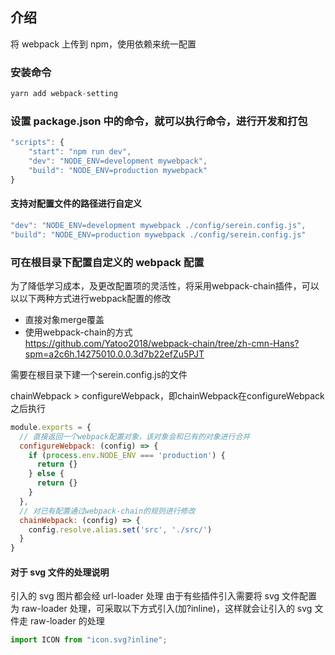 ## 介绍

将 webpack 上传到 npm，使用依赖来统一配置

### 安装命令

```js
yarn add webpack-setting
```

### 设置 package.json 中的命令，就可以执行命令，进行开发和打包

```js
"scripts": {
    "start": "npm run dev",
    "dev": "NODE_ENV=development mywebpack",
    "build": "NODE_ENV=production mywebpack"
}
```

#### 支持对配置文件的路径进行自定义

```js
"dev": "NODE_ENV=development mywebpack ./config/serein.config.js",
"build": "NODE_ENV=production mywebpack ./config/serein.config.js"
```

### 可在根目录下配置自定义的 webpack 配置

为了降低学习成本，及更改配置项的灵活性，将采用webpack-chain插件，可以以以下两种方式进行webpack配置的修改

- 直接对象merge覆盖
- 使用webpack-chain的方式  
<https://github.com/Yatoo2018/webpack-chain/tree/zh-cmn-Hans?spm=a2c6h.14275010.0.0.3d7b22efZu5PJT>

需要在根目录下建一个serein.config.js的文件

chainWebpack > configureWebpack，即chainWebpack在configureWebpack之后执行

```js
module.exports = {
  // 直接返回一个webpack配置对象，该对象会和已有的对象进行合并
  configureWebpack: (config) => {
    if (process.env.NODE_ENV === 'production') {
      return {}
    } else {
      return {}
    }
  },
  // 对已有配置通过webpack-chain的规则进行修改
  chainWebpack: (config) => {
    config.resolve.alias.set('src', './src/')
  }
}
```

#### 对于 svg 文件的处理说明

引入的 svg 图片都会经 url-loader 处理
由于有些插件引入需要将 svg 文件配置为 raw-loader 处理，可采取以下方式引入(加?inline)，这样就会让引入的 svg 文件走 raw-loader 的处理

```js
import ICON from "icon.svg?inline";
```
